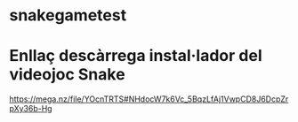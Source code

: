 # snakegametest


# Enllaç descàrrega instal·lador del videojoc Snake
https://mega.nz/file/YOcnTRTS#NHdocW7k6Vc_5BqzLfAj1VwpCD8J6DcpZrpXy36b-Hg 
